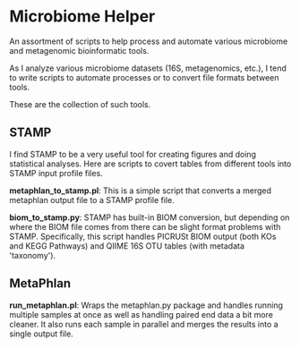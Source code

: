 Microbiome Helper
=================

An assortment of scripts to help process and automate various microbiome and metagenomic bioinformatic tools.

As I analyze various microbiome datasets (16S, metagenomics, etc.), I tend to write scripts to automate processes or to convert file formats between tools. 

These are the collection of such tools. 

STAMP
-----

I find STAMP to be a very useful tool for creating figures and doing statistical analyses. Here are scripts to covert tables from different tools into STAMP input profile files.

**metaphlan_to_stamp.pl**: This is a simple script that converts a merged metaphlan output file to a STAMP profile file.

**biom_to_stamp.py**: STAMP has built-in BIOM conversion, but depending on where the BIOM file comes from there can be slight format problems with STAMP. Specifically, this script handles PICRUSt BIOM output (both KOs and KEGG Pathways) and QIIME 16S OTU tables (with metadata 'taxonomy').

MetaPhlan
---------

**run_metaphlan.pl**: Wraps the metaphlan.py package and handles running multiple samples at once as well as handling paired end data a bit more cleaner. It also runs each sample in parallel and merges the results into a single output file.


